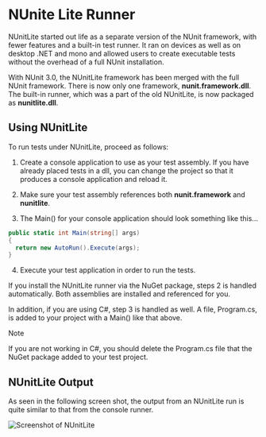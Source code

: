 # NUnite Lite Runner

NUnitLite started out life as a separate version of the NUnit framework, with fewer features and a built-in test runner. It ran on devices as well as on desktop .NET and mono and allowed users to create executable tests without the overhead of a full NUnit installation.

With NUnit 3.0, the NUnitLite framework has been merged with the full NUnit framework. There
is now only one framework, **nunit.framework.dll**. The built-in runner, which was a part of the old NUnitLite, is now packaged as **nunitlite.dll**.

## Using NUnitLite

To run tests under NUnitLite, proceed as follows:

1. Create a console application to use as your test assembly. If you have already placed tests in a dll, you can change the project so that it produces a console application and reload it.

2. Make sure your test assembly references both **nunit.framework** and **nunitlite**.

3. The Main() for your console application should look something like this...

```csharp
public static int Main(string[] args)
{
  return new AutoRun().Execute(args);
}
```

4. Execute your test application in order to run the tests.

If you install the NUnitLite runner via the NuGet package, steps 2 is handled
automatically. Both assemblies are installed and referenced for you.

In addition, if you are using C#, step 3 is handled as well. A file, Program.cs, is added to your project with a Main() like that above.

> [!NOTE]
> If you are not working in C#, you should delete the Program.cs file that the NuGet package added to your test project.

## NUnitLite Output

As seen in the following screen shot, the output from an NUnitLite run is quite similar to that from the console runner.

![Screenshot of NUnitLite](~/images/nunitlite-mock.png)
